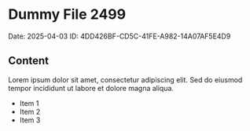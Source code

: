 # Dummy File 2499

Date: 2025-04-03
ID: 4DD426BF-CD5C-41FE-A982-14A07AF5E4D9

## Content

Lorem ipsum dolor sit amet, consectetur adipiscing elit.
Sed do eiusmod tempor incididunt ut labore et dolore magna aliqua.

* Item 1
* Item 2
* Item 3

